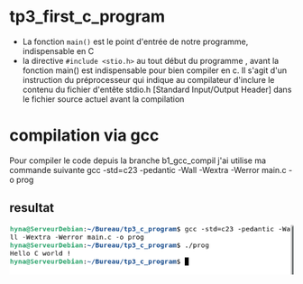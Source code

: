 # tp3_first_c_program
- La fonction `main()` est le point d'entrée de notre programme, indispensable en C
- la directive `#include <stio.h>` au tout début du programme , avant la fonction main() est indispensable pour bien compiler en c. Il s'agit d'un instruction du préprocesseur qui indique au compilateur d'inclure le contenu du fichier d'entête stdio.h [Standard Input/Output Header] dans le fichier source actuel avant la compilation

# compilation via gcc
Pour compiler le code depuis la branche b1_gcc_compil j'ai utilise ma commande suivante gcc -std=c23 -pedantic -Wall -Wextra -Werror main.c -o prog

## resultat
![alt text](compil_gcc.png)
